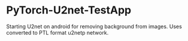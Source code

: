 # PyTorch-U2net-TestApp
Starting U2net on android for removing background from images.
Uses converted to PTL format u2netp network.
